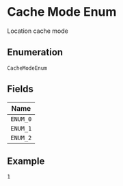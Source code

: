 
# Cache Mode Enum

Location cache mode

## Enumeration

`CacheModeEnum`

## Fields

| Name |
|  --- |
| `ENUM_0` |
| `ENUM_1` |
| `ENUM_2` |

## Example

```
1
```

